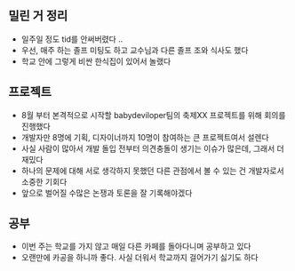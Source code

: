 ## 밀린 거 정리
- 일주일 정도 tid를 안써버렸다 ..
- 우선, 매주 하는 졸프 미팅도 하고 교수님과 다른 졸프 조와 식사도 했다
- 학교 안에 그렇게 비싼 한식집이 있어서 놀랬다

## 프로젝트
- 8월 부터 본격적으로 시작할 babydeviloper팀의 축제XX 프로젝트를 위해 회의를 진행했다
- 개발자만 8명에 기획, 디자이너까지 10명이 참여하는 큰 프로젝트여서 설렌다
- 사실 사람이 많아서 개발 돌입 전부터 의견충돌이 생기는 이슈가 많은데, 그래서 더 재밌다
- 하나의 문제에 대해 서로 생각하지 못했던 다른 관점에서 볼 수 있는 건 개발자로서 소중한 기회다
- 앞으로 벌어질 수많은 논쟁과 토론을 잘 기록해야겠다

## 공부
- 이번 주는 학교를 가지 않고 매일 다른 카페를 돌아다니며 공부하고 있다
- 오랜만에 카공을 하니까 좋다. 사실 더워서 학교까지 걸어가기 싫기도 하다
